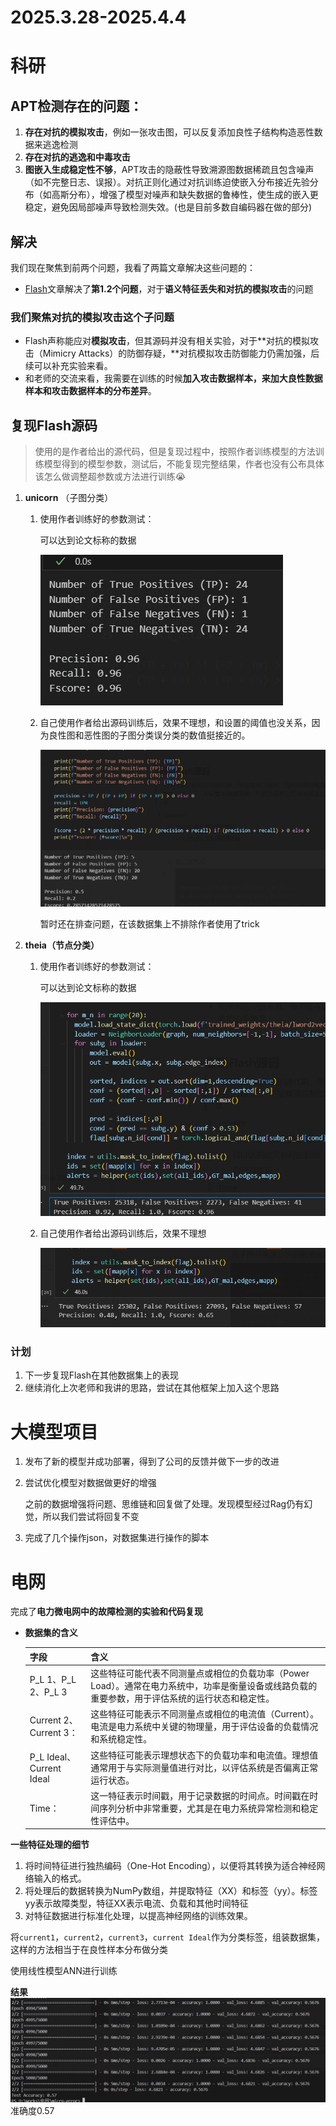 # 2025.3.28-2025.4.4

# 科研

## APT检测存在的问题：

1. **存在对抗的模拟攻击**，例如一张攻击图，可以反复添加良性子结构构造恶性数据来逃逸检测
2. **存在对抗的逃逸和中毒攻击**
3. **图嵌入生成稳定性不够**，APT攻击的隐蔽性导致溯源图数据稀疏且包含噪声（如不完整日志、误报）。对抗正则化通过对抗训练迫使嵌入分布接近先验分布（如高斯分布），增强了模型对噪声和缺失数据的鲁棒性，使生成的嵌入更稳定，避免因局部噪声导致检测失效。(也是目前多数自编码器在做的部分)

## 解决

我们现在聚焦到前两个问题，我看了两篇文章解决这些问题的：

- [Flash](https://ieeexplore.ieee.org/document/10646725/)文章解决了**第1.2个问题**，对于**语义特征丢失和对抗的模拟攻击**的问题

### **我们聚焦对抗的模拟攻击这个子问题**

- Flash声称能应对**模拟攻击**，但其源码并没有相关实验，对于**对抗的模拟攻击（Mimicry Attacks）的防御存疑，**对抗模拟攻击防御能力仍需加强，后续可以补充实验来看。
- 和老师的交流来看，我需要在训练的时候**加入攻击数据样本，来加大良性数据样本和攻击数据样本的分布差异**。

## 复现Flash源码

> 使用的是作者给出的源代码，但是复现过程中，按照作者训练模型的方法训练模型得到的模型参数，测试后，不能复现完整结果，作者也没有公布具体该怎么做调整超参数或方法进行训练😭
> 
1. **unicorn** （子图分类）
    1. 使用作者训练好的参数测试：
        
        可以达到论文标称的数据
        
        ![image.png](image.png)
        
    2. 自己使用作者给出源码训练后，效果不理想，和设置的阈值也没关系，因为良性图和恶性图的子图分类误分类的数值挺接近的。
        
        ![image.png](image%201.png)
        
        暂时还在排查问题，在该数据集上不排除作者使用了trick
        
2. **theia（节点分类）**
    1. 使用作者训练好的参数测试：
        
        可以达到论文标称的数据
        
        ![image.png](image%202.png)
        
    2. 自己使用作者给出源码训练后，效果不理想
        
        ![image.png](image%203.png)
        

### 计划

1. 下一步复现Flash在其他数据集上的表现
2. 继续消化上次老师和我讲的思路，尝试在其他框架上加入这个思路

# 大模型项目

1. 发布了新的模型并成功部署，得到了公司的反馈并做下一步的改进
2. 尝试优化模型对数据做更好的增强
    
    之前的数据增强将问题、思维链和回复做了处理。发现模型经过Rag仍有幻觉，所以我们尝试将回复不变
    
3. 完成了几个操作json，对数据集进行操作的脚本

# 电网

完成了**电力微电网中的故障检测的实验和代码复现**

- **数据集的含义**
    
    
    | 字段 | 含义 |
    | --- | --- |
    | P_L 1、P_L 2、P_L 3 | 这些特征可能代表不同测量点或相位的负载功率（Power Load）。通常在电力系统中，功率是衡量设备或线路负载的重要参数，用于评估系统的运行状态和稳定性。 |
    | Current 2、Current 3： | 这些特征可能表示不同测量点或相位的电流值（Current）。电流是电力系统中关键的物理量，用于评估设备的负载情况和系统稳定性。 |
    | P_L Ideal、Current Ideal | 这些特征可能表示理想状态下的负载功率和电流值。理想值通常用于与实际测量值进行对比，以评估系统是否偏离正常运行状态。 |
    | Time： | 这一特征表示时间戳，用于记录数据的时间点。时间戳在时间序列分析中非常重要，尤其是在电力系统异常检测和稳定性评估中。 |

**一些特征处理的细节**

1. 将时间特征进行独热编码（One-Hot Encoding），以便将其转换为适合神经网络输入的格式。
2. 将处理后的数据转换为NumPy数组，并提取特征（XX）和标签（yy）。标签yy表示故障类型，特征XX表示电流、负载和其他时间特征
3. 对特征数据进行标准化处理，以提高神经网络的训练效果。

将`current1`，`current2`，`current3`，`current Ideal`作为分类标签，组装数据集，这样的方法相当于在良性样本分布做分类

使用线性模型ANN进行训练

**结果**
![image.png](1.png)
准确度0.57